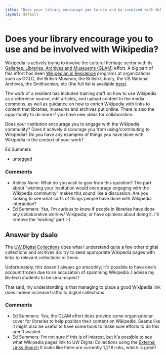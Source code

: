```yaml
---
title: "Does your library encourage you to use and be involved with Wikipedia?"
layout: default
---
```

Does your library encourage you to use and be involved with Wikipedia?
=====================
Wikipedia is actively trying to involve the cultural heritage sector
with its [Galleries, Libraries, Archives and Museuems
(GLAM)](http://en.wikipedia.org/wiki/Wikipedia%3aGLAM) effort. A big
part of this effort has been [Wikipedian in
Residence](http://outreach.wikimedia.org/wiki/Wikipedian_in_Residence)
programs at organizations such as OCLC, the British Museum, the British
Library, the US National Archives, the Smithsonian, etc (the full list
is available
[here](http://en.wikipedia.org/wiki/Wikipedia%3aGLAM/Projects)).

The work of a resident has included training staff on how to use
Wikipedia as a reference source, edit articles, and upload content to
the media commons, as well as guidance on how to enrich Wikipedia with
links to content that libraries, museums and archives put online. There
is also the opportunity to do more if you have new ideas for
collaboration.

Does your institution encourage you to engage with the Wikipedia
community? Does it actively discourage you from using/contributing to
Wikipedia? Do you have any examples of things you have done with
Wikipedia in the context of your work?

Ed Summers

<ul class="tags"><li class="tag">untagged</li></ul>

### Comments ###
* Ashley Nunn: What do you wish to gain from this question? The part about "wishing
your institution would encourage engaging with the Wikipedia community"
makes this sound like a discussion. Are you looking to see what sorts of
things people have done with Wikipedia interaction?
* Ed Summers: Yes, I'm curious to know if people in libraries have done any
collaborative work w/ Wikipedia; or have opinions about doing it. I'll
remove the 'wishing' part :-)


Answer by dsalo
----------------
The [UW Digital Collections](http://uwdc.library.wisc.edu) does what I
understand quite a few other digital collections and archives do: try to
seed appropriate Wikipedia pages with links to relevant collections or
items.

Unfortunately, this doesn't always go smoothly; it's possible to have
one's account frozen due to an accusation of spamming Wikipedia. I
advise my lib-tech students to be circumspect!

That said, my understanding is that managing to place a good Wikipedia
link does indeed increase traffic to digital collections.

### Comments ###
* Ed Summers: Yes, the GLAM effort does provide some organizational cover for
libraries to help position their content on Wikipedia. Seems like it
might also be useful to have some tools to make sure efforts to do this
aren't wasted.
* Ed Summers: I'm not sure if this is of interest, but it's possible to see what
Wikipedia pages link to UW Digital Collections using the [External Links
Search](http://en.wikipedia.org/w/index.php?title=Special:LinkSearch&limit=500&offset=0&target=http%3A%2F%2Fdigicoll.library.wisc.edu%2F)
It looks like there are currently 1,218 links, which is great!

